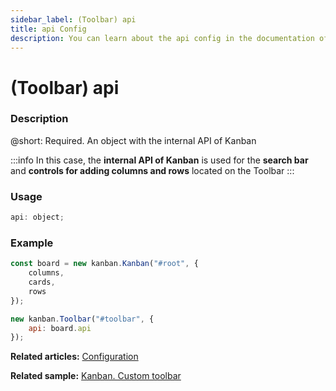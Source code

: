 ```yaml
---
sidebar_label: (Toolbar) api
title: api Config
description: You can learn about the api config in the documentation of the DHTMLX JavaScript Kanban library. Browse developer guides and API reference, try out code examples and live demos, and download a free 30-day evaluation version of DHTMLX Kanban.
---
```


# (Toolbar) api

### Description

@short: Required. An object with the internal API of Kanban

:::info
In this case, the **internal API of Kanban** is used for the **search bar** and **controls for adding columns and rows** located on the Toolbar
:::

### Usage

~~~jsx {}
api: object;
~~~

### Example

~~~jsx {8}
const board = new kanban.Kanban("#root", {
	columns,
	cards,
	rows
});

new kanban.Toolbar("#toolbar", {
	api: board.api
});
~~~

**Related articles:** [Configuration](../../../guides/configuration#toolbar)

**Related sample:** [Kanban. Custom toolbar](https://snippet.dhtmlx.com/s5r5h4ju?mode=wide&text=#kanban)